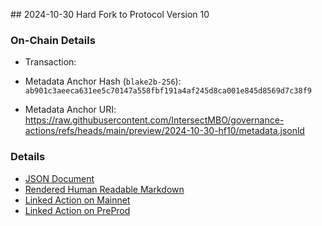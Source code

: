 ## 2024-10-30 Hard Fork to Protocol Version 10

### On-Chain Details

- Transaction:

- Metadata Anchor Hash (`blake2b-256`): `ab901c3aeeca631ee5c70147a558fbf191a4af245d8ca001e845d8569d7c38f9`
- Metadata Anchor URI: <https://raw.githubusercontent.com/IntersectMBO/governance-actions/refs/heads/main/preview/2024-10-30-hf10/metadata.jsonld>

### Details

- [JSON Document](./metadata.jsonld)
- [Rendered Human Readable Markdown](./metadata.jsonld.md)
- [Linked Action on Mainnet](../../mainnet/2024-10-30-hf10)
- [Linked Action on PreProd](../../preprod/2024-10-30-hf10)
